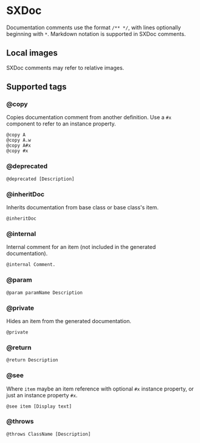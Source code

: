 # SXDoc

Documentation comments use the format `/** */`, with lines optionally beginning with `*`. Markdown notation is supported in SXDoc comments.

## Local images

SXDoc comments may refer to relative images.

## Supported tags

### \@copy

Copies documentation comment from another definition. Use a `#x` component to refer to an instance property.

```plain
@copy A
@copy A.w
@copy A#x
@copy #x
```

### \@deprecated

```plain
@deprecated [Description]
```

### \@inheritDoc

Inherits documentation from base class or base class's item.

```plain
@inheritDoc
```

### \@internal

Internal comment for an item (not included in the generated documentation).

```plain
@internal Comment.
```

### \@param

```plain
@param paramName Description
```

### \@private

Hides an item from the generated documentation.

```plain
@private
```

### \@return

```plain
@return Description
```

### \@see

Where `item` maybe an item reference with optional `#x` instance property, or just an instance property `#x`.

```plain
@see item [Display text]
```

### \@throws

```plain
@throws ClassName [Description]
```